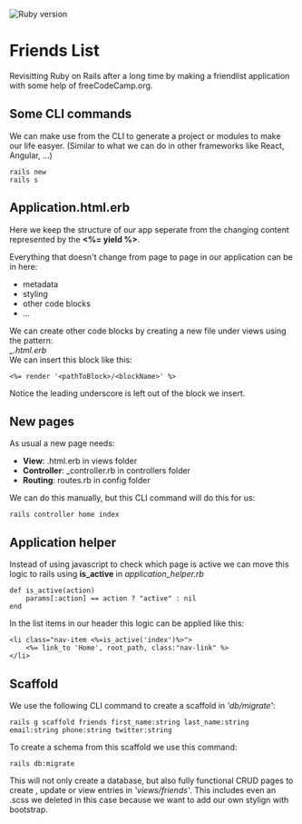 ![Ruby version](https://img.shields.io/badge/RUBY-2.7.2-blue)

# Friends List
Revisitting Ruby on Rails after a long time by making a friendlist application with some help of freeCodeCamp.org. 

## Some CLI commands
We can make use from the CLI to generate a project or modules to make our life easyer. (Similar to what we can do in other frameworks like React, Angular, ...)

	rails new 
	rails s

## Application.html.erb
Here we keep the structure of our app seperate from the changing content represented by the **<%= yield %>**.

Everything that doesn't change from page to page in our application can be in here: 
- metadata
- styling
- other code blocks 
- ...

We can create other code blocks by creating a new file under views using the pattern:  
*_<blockName>.html.erb*  
We can insert this block like this:

	<%= render '<pathToBlock>/<blockName>' %>

Notice the leading underscore is left out of the block we insert. 

## New pages
As usual a new page needs:
- **View**: <viewName>.html.erb in views folder
- **Controller**: <controllerName>_controller.rb in controllers folder
- **Routing**: routes.rb in config folder

We can do this manually, but this CLI command will do this for us: 

	rails controller home index 

## Application helper
Instead of using javascript to check which page is active we can move this logic to rails using **is_active** in *application_helper.rb*

	def is_active(action)       
    	params[:action] == action ? "active" : nil        
	end

In the list items in our header this logic can be applied like this:

	<li class="nav-item <%=is_active('index')%>">
    	<%= link_to 'Home', root_path, class:"nav-link" %>
	</li>


## Scaffold
We use the following CLI command to create a scaffold in *'db/migrate'*:

	rails g scaffold friends first_name:string last_name:string email:string phone:string twitter:string

To create a schema from this scaffold we use this command:

	rails db:migrate

This will not only create a database, but also fully functional CRUD pages to create , update or view entries in *'views/friends'*. This includes even an .scss we deleted in this case because we want to add our own stylign with bootstrap.

